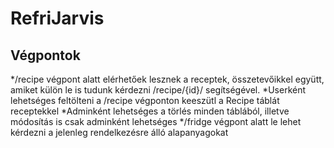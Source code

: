 #  RefriJarvis

## Végpontok
*/recipe végpont alatt elérhetőek lesznek a receptek, összetevőikkel együtt, amiket külön le is tudunk kérdezni /recipe/{id}/ segítségével.
*Userként lehetséges feltölteni a /recipe végponton keeszütl a Recipe táblát receptekkel
*Adminként lehetséges a törlés minden táblából, illetve módosítás is csak adminként lehetséges
*/fridge végpont alatt le lehet kérdezni a jelenleg rendelkezésre álló alapanyagokat
